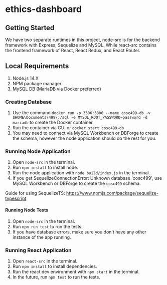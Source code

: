 # ethics-dashboard

## Getting Started

We have two separate runtimes in this project, node-src is for the backend framework with Express, Sequelize and MySQL. While react-src contains the frontend framework of React, React Redux, and React Router.

## Local Requirements

1. Node.js 14.X
2. NPM package manager
3. MySQL DB (MariaDB via Docker preferred)


### Creating Database

1. Use the command `docker run -p 3306:3306 --name cosc499-db -v $HOME\Documents\499\:/sql -e MYSQL_ROOT_PASSWORD=password -d mariadb` to create the Docker container.
2. Run the container via GUI or `docker start cosc499-db`
3. You may need to connect via MySQL Workbench or DBForge to create the schema, however the node application should do the rest for you.

### Running Node Application

1. Open `node-src` in the terminal.
2. Run `npm install` to install node.
3. Run the node application with `node build/index.js` in the terminal.
4. If you get SequelizeConnectionError: Unknown database 'cosc499', use MySQL Workbench or DBForge to create the `cosc499` schema.

Guide for using SequelizeTS: https://www.npmjs.com/package/sequelize-typescript

#### Running Node Tests
1. Open `node-src` in the terminal.
2. Run `npm run test` to run the tests.
3. If you have database errors, make sure you don't have any other instance of the app running.

### Running React Application

1. Open `react-src` in the terminal.
2. Run `npm install` to install dependencies.
3. Run the react dev environment with `npm start` in the terminal.
4. In the future, run `npm test` to run the tests.